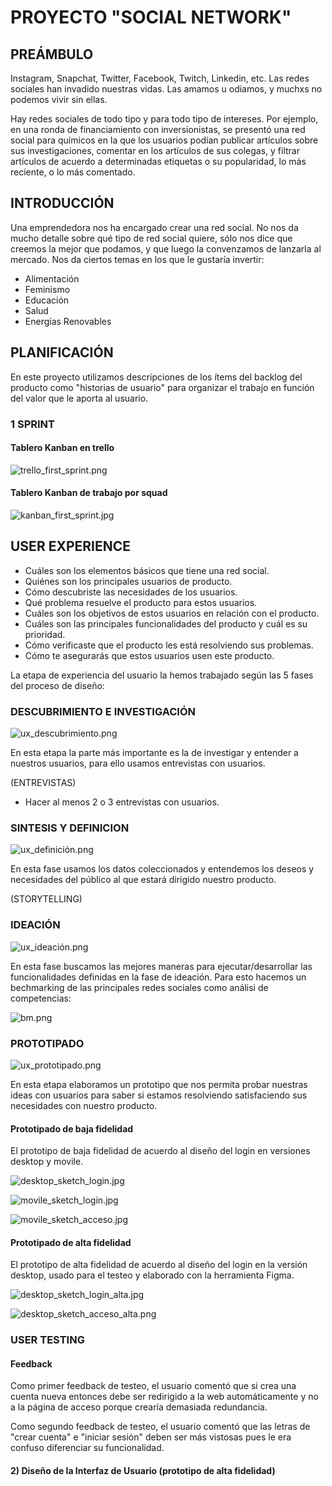 # PROYECTO "SOCIAL NETWORK"

## PREÁMBULO

Instagram, Snapchat, Twitter, Facebook, Twitch, Linkedin, etc. Las redes
sociales han invadido nuestras vidas. Las amamos u odiamos, y muchxs no podemos
vivir sin ellas.

Hay redes sociales de todo tipo y para todo tipo de intereses. Por ejemplo,
en una ronda de financiamiento con inversionistas, se presentó una red social
para químicos en la que los usuarios podían publicar artículos sobre sus
investigaciones, comentar en los artículos de sus colegas, y filtrar artículos
de acuerdo a determinadas etiquetas o su popularidad, lo más reciente, o lo
más comentado.

## INTRODUCCIÓN

Una emprendedora nos ha encargado crear una red social. No nos da mucho detalle
sobre qué tipo de red social quiere, sólo nos dice que creemos la mejor que
podamos, y que luego la convenzamos de lanzarla al mercado. Nos da ciertos temas
en los que le gustaría invertir:

* Alimentación
* Feminismo
* Educación
* Salud
* Energías Renovables

## PLANIFICACIÓN

En este proyecto utilizamos descripciones de los ítems del backlog del producto como "historias de usuario" para organizar el trabajo en función del valor que le aporta al usuario.

### 1 SPRINT

#### Tablero Kanban en trello

![trello_first_sprint.png](src/assets/trello_first_sprint.png)

#### Tablero Kanban de trabajo por squad

![kanban_first_sprint.jpg](src/assets/kanban_first_sprint.jpg)


## USER EXPERIENCE


* Cuáles son los elementos básicos que tiene una red social.
* Quiénes son los principales usuarios de producto.
* Cómo descubriste las necesidades de los usuarios.
* Qué problema resuelve el producto para estos usuarios.
* Cuáles son los objetivos de estos usuarios en relación con el producto.
* Cuáles son las principales funcionalidades del producto y cuál es su prioridad.
* Cómo verificaste que el producto les está resolviendo sus problemas.
* Cómo te asegurarás que estos usuarios usen este producto.

La etapa de experiencia del usuario la hemos trabajado según las 5 fases del proceso de diseño:

 ### DESCUBRIMIENTO E INVESTIGACIÓN 
![ux_descubrimiento.png](src/assets/ux_descubrimiento.png)

En esta etapa la parte más importante es la de investigar y entender a nuestros usuarios,
 para ello usamos entrevistas con usuarios.

 (ENTREVISTAS)
* Hacer al menos 2 o 3 entrevistas con usuarios.

 ### SINTESIS Y DEFINICION

![ux_definición.png](src/assets/ux_definición.png)

En esta fase usamos los datos coleccionados y entendemos los deseos y necesidades del público al que estará dirigido nuestro producto.

(STORYTELLING)

 ### IDEACIÓN

![ux_ideación.png](src/assets/ux_ideación.png)

En esta fase buscamos las mejores maneras para ejecutar/desarrollar las funcionalidades definidas en la fase de ideación. Para esto hacemos un bechmarking de las principales redes sociales como análisi de competencias:

![bm.png](src/assets/bm.png)

 ### PROTOTIPADO

![ux_prototipado.png](src/assets/ux_prototipado.png)

En esta etapa elaboramos un prototipo que nos permita probar nuestras ideas con usuarios para saber si estamos resolviendo satisfaciendo sus necesidades con nuestro producto.

  #### Prototipado de baja fidelidad

  El prototipo de baja fidelidad de acuerdo al diseño del login en versiones desktop y movile.

  ![desktop_sketch_login.jpg](src/assets/desktop_sketch_login.jpg)

  ![movile_sketch_login.jpg](src/assets/movile_sketch_login.jpg)

  ![movile_sketch_acceso.jpg](src/assets/movile_sketch_acceso.jpg)

  #### Prototipado de alta fidelidad

 El prototipo de alta fidelidad de acuerdo al diseño del login en la versión desktop, usado para el testeo y elaborado con la herramienta Figma.

![desktop_sketch_login_alta.jpg](src/assets/desktop_sketch_login_alta.jpg)

![desktop_sketch_acceso_alta.png](src/assets/desktop_sketch_acceso_alta.png)

### USER TESTING

  #### Feedback

  Como primer feedback de testeo, el usuario comentó que si crea una cuenta nueva entonces debe ser redirigido a la web automáticamente y no a la página de acceso porque crearía demasiada redundancia.

  Como segundo feedback de testeo, el usuario comentó que las letras de "crear cuenta" e "iniciar sesión" deben ser más vistosas pues le era confuso diferenciar su funcionalidad. 

#### 2) Diseño de la Interfaz de Usuario (prototipo de alta fidelidad)





